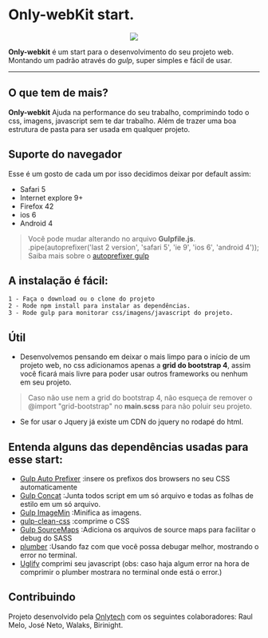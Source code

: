 # Only-webKit start.


<p align="center">
  <img src="http://onlytech.me/images/logo_only.a86bcbf1.png">
</p>





**Only-webkit** é um start para o desenvolvimento do seu projeto web. Montando um padrão através do *gulp*,  super simples e fácil de usar.


----------
## O que tem de mais? ##
**Only-webkit** Ajuda na performance do seu trabalho, comprimindo todo o css, imagens, javascript sem te dar trabalho. Além de trazer uma boa estrutura de pasta para ser usada em qualquer projeto.

## Suporte do navegador ##
Esse é um gosto de cada um por isso decidimos deixar por default assim:

 - Safari 5
 - Internet explore 9+
 - Firefox 42
 - ios 6
 - Android 4

> Você pode mudar alterando no arquivo **Gulpfile.js**.
> .pipe(autoprefixer('last 2 version', 'safari 5', 'ie 9', 'ios 6', 'android 4'));
> Saiba mais sobre o [autoprefixer gulp](https://github.com/postcss/autoprefixer#options)

A instalação é fácil:
-------------

```
1 - Faça o download ou o clone do projeto
2 - Rode npm install para instalar as dependências.
3 - Rode gulp para monitorar css/imagens/javascript do projeto.
```

## Útil ##
 - Desenvolvemos pensando em deixar o mais limpo para o início de um projeto web, no css adicionamos apenas a **grid do bootstrap 4**, assim você ficará mais livre para poder usar outros frameworks ou nenhum em seu projeto.

> Caso não use nem a grid do bootstrap 4, não esqueça de remover o @import "grid-bootstrap" no **main.scss** para não poluir seu projeto.

- Se for usar o Jquery já existe um CDN do jquery no rodapé do html.


Entenda alguns das dependências usadas para esse start:
-------------

 - [Gulp Auto Prefixer](https://www.npmjs.com/package/gulp-autoprefixer) :insere os prefixos dos browsers no seu CSS automaticamente
 - [Gulp Concat](https://www.npmjs.com/package/gulp-concat) :Junta todos script em um só arquivo e todas as folhas de estilo em um só arquivo.
 - [Gulp ImageMin](https://www.npmjs.com/package/gulp-imagemin) :Minifica as imagens.
 - [gulp-clean-css](https://www.npmjs.com/package/gulp-clean-css)  :comprime o  CSS
 - [Gulp SourceMaps](https://www.npmjs.com/package/gulp-sourcemaps) :Adiciona os arquivos de source maps para facilitar o debug do SASS
 - [plumber](https://www.npmjs.com/package/gulp-plumber) :Usando faz com que você possa debugar melhor, mostrando o error no terminal.
 -  [Uglify](https://www.npmjs.com/package/gulp-uglify) comprimi seu javascript (obs: caso haja algum error na hora de comprimir o plumber mostrara no terminal onde está o error.)
## Contribuindo ##

Projeto desenvolvido pela [Onlytech](onlytech.me) com os seguintes colaboradores: Raul Melo, José Neto, Walaks, Birinight.
